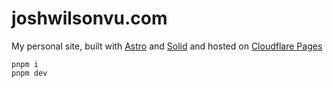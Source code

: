 # joshwilsonvu.com

My personal site, built with [Astro](https://astro.build) and [Solid](https://solidjs.com) and hosted on [Cloudflare Pages](https://pages.cloudflare.com)

```
pnpm i
pnpm dev
```
